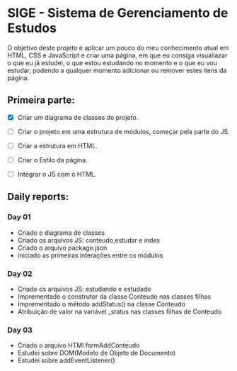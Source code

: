 # SIGE - Sistema de Gerenciamento de Estudos
O objetivo deste projeto é aplicar um pouco do meu conhecimento atual em HTML, CSS e JavaScript e  criar uma página, em que eu consiga visualiazar o que eu já estudei, o que estou estudando no momento e o que eu vou estudar, podendo a qualquer momento adicionar ou remover estes itens da página.

## Primeira parte:
- [x] Criar um diagrama de classes do  projeto.
- [ ] Criar o projeto em uma estrutura de módulos, começar pela parte do JS.
- [ ] Criar a estrutura em HTML.
- [ ] Criar o Estilo da página.
- [ ] Integrar o JS com o HTML.


## Daily reports:
 
 
 ### Day 01
- Criado o diagrama de classes
- Criado os arquivos JS: conteudo,estudar e index
- Criado o arquivo package.json
- iniciado as primeiras interações entre os módulos

 ### Day 02
 - Criado os arquivos JS: estudando e estudado
 - Imprementado o construtor da classe Conteudo nas classes filhas
 - Imprementado o método addStatus() na classe Conteudo
 - Atribuição de valor na variável _status nas  classes filhas de Conteudo

### Day 03
- Criado o arquivo HTMl formAddConteudo
- Estudei sobre DOM(Modelo de Objeto de Documento)
- Estudei sobre addEventListener()